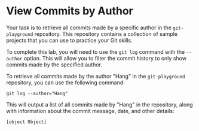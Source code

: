 # View Commits by Author

Your task is to retrieve all commits made by a specific author in the `git-playground` repository. This repository contains a collection of sample projects that you can use to practice your Git skills.

To complete this lab, you will need to use the `git log` command with the `--author` option. This will allow you to filter the commit history to only show commits made by the specified author.

To retrieve all commits made by the author "Hang" in the `git-playground` repository, you can use the following command:

```shell
git log --author="Hang"
```

This will output a list of all commits made by "Hang" in the repository, along with information about the commit message, date, and other details:

```shell
[object Object]
```
